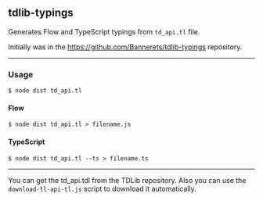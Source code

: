 ## tdlib-typings

Generates Flow and TypeScript typings from `td_api.tl` file.

Initially was in the https://github.com/Bannerets/tdlib-typings repository.

---

### Usage

```console
$ node dist td_api.tl
```

#### Flow

```console
$ node dist td_api.tl > filename.js
```

#### TypeScript

```console
$ node dist td_api.tl --ts > filename.ts
```

---

You can get the td_api.tdl from the TDLib repository.
Also you can use the `download-tl-api-tl.js` script to download it automatically.
